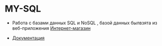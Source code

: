 # MY-SQL
- Работа с базами данных  SQL и NoSQL ,  базой данных былвзята из веб-приложения  [Интернет-магазин](https://intern.demoshopping.ru/)

- [Документация](https://drive.google.com/drive/folders/1Rw-d81tqS9aSoL06HmKfCsZ6bQUA6Xgy?usp=sharing)